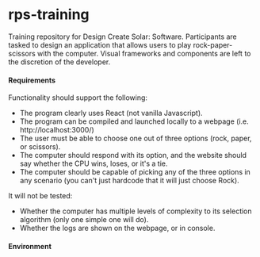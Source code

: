# rps-training

Training repository for Design Create Solar: Software.
Participants are tasked to design an application that allows users to play rock-paper-scissors with the computer.
Visual frameworks and components are left to the discretion of the developer.

#### Requirements
Functionality should support the following:
* The program clearly uses React (not vanilla Javascript).
* The program can be compiled and launched locally to a webpage (i.e. http://localhost:3000/)
* The user must be able to choose one out of three options (rock, paper, or scissors).
* The computer should respond with its option, and the website should say whether the CPU wins, loses, or it's a tie.
* The computer should be capable of picking any of the three options in any scenario (you can't just hardcode that it will just choose Rock).

It will not be tested:
* Whether the computer has multiple levels of complexity to its selection algorithm (only one simple one will do).
* Whether the logs are shown on the webpage, or in console.

#### Environment

